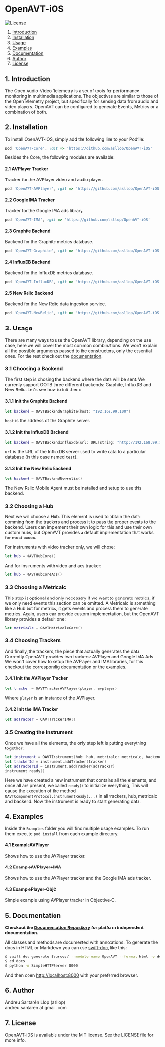 # OpenAVT-iOS

[![License](https://img.shields.io/github/license/asllop/OpenAVT-iOS)](https://github.com/asllop/OpenAVT-iOS)

1. [ Introduction ](#intro)
2. [ Installation ](#install)
3. [ Usage ](#usage)
4. [ Examples ](#examp)
5. [ Documentation ](#doc)
6. [ Author ](#auth)
7. [ License ](#lice)

<a name="intro"></a>
## 1. Introduction

The Open Audio-Video Telemetry is a set of tools for performance monitoring in multimedia applications. The objectives are similar to those of the OpenTelemetry project, but specifically for sensing data from audio and video players. OpenAVT can be configured to generate Events, Metrics or a combination of both.

<a name="install"></a>
## 2. Installation

To install OpenAVT-iOS, simply add the following line to your Podfile:

```ruby
pod 'OpenAVT-Core', :git => 'https://github.com/asllop/OpenAVT-iOS'
```

Besides the Core, the following modules are available:

#### 2.1 AVPlayer Tracker

Tracker for the AVPlayer video and audio player.

```ruby
pod 'OpenAVT-AVPlayer', :git => 'https://github.com/asllop/OpenAVT-iOS'
```

#### 2.2 Google IMA Tracker

Tracker for the Google IMA ads library.

```ruby
pod 'OpenAVT-IMA', :git => 'https://github.com/asllop/OpenAVT-iOS'
```

#### 2.3 Graphite Backend

Backend for the Graphite metrics database.

```ruby
pod 'OpenAVT-Graphite', :git => 'https://github.com/asllop/OpenAVT-iOS'
```

#### 2.4 InfluxDB Backend

Backend for the InfluxDB metrics database.

```ruby
pod 'OpenAVT-InfluxDB', :git => 'https://github.com/asllop/OpenAVT-iOS'
```

#### 2.5 New Relic Backend

Backend for the New Relic data ingestion service.

```ruby
pod 'OpenAVT-NewRelic', :git => 'https://github.com/asllop/OpenAVT-iOS'
```

<a name="usage"></a>
## 3. Usage

There are many ways to use the OpenAVT library, depending on the use case, here we will cover the most common combinations. We won't explain all the possible arguments passed to the constructors, only the essential ones. For the rest check out the [documentation](#doc).

### 3.1 Choosing a Backend

The first step is chosing the backend where the data will be sent. We currenly support OOTB three different backends: Graphite, InfluxDB and New Relic. Let's see how to init them:

#### 3.1.1 Init the Graphite Backend

```swift
let backend = OAVTBackendGraphite(host: "192.168.99.100")
```

`host` is the address of the Graphite server.

#### 3.1.2 Init the InfluxDB Backend

```swift
let backend = OAVTBackendInfluxdb(url: URL(string: "http://192.168.99.100:8086/write?db=test")!)
```

`url` is the URL of the InfluxDB server used to write data to a particular database (in this case named `test`).

#### 3.1.3 Init the New Relic Backend

```swift
let backend = OAVTBackendNewrelic()
```

The New Relic Mobile Agent must be installed and setup to use this backend.

### 3.2 Choosing a Hub

Next we will choose a Hub. This element is used to obtain the data comming from the trackers and process it to pass the proper events to the backend. Users can implement their own logic for this and use their own custom hubs, but OpenAVT provides a default implementation that works for most cases.

For instruments with video tracker only, we will chose:

```swift
let hub = OAVTHubCore()
```

And for instruments with video and ads tracker:

```swift
let hub = OAVTHubCoreAds()
```

### 3.3 Choosing a Metricalc

This step is optional and only necessary if we want to generate metrics, if we only need events this section can be omitted. A Metricalc is something like a Hub but for metrics, it gets events and process them to generate metrics. Again, users can provide custom implementation, but the OpenAVT library provides a default one:

```swift
let metricalc = OAVTMetricalcCore()
```

### 3.4 Choosing Trackers

And finally, the trackers, the piece that actually generates the data. Currently OpenAVT provides two trackers: AVPlayer and Google IMA Ads. We won't cover how to setup the AVPlayer and IMA libraries, for this checkout the correspondig documentation or the [examples](#examp).

#### 3.4.1 Init the AVPlayer Tracker

```swift
let tracker = OAVTTrackerAVPlayer(player: avplayer)
```

Where `player` is an instance of the AVPlayer.

#### 3.4.2 Init the IMA Tracker

```swift
let adTracker = OAVTTrackerIMA()
```

### 3.5 Creating the Instrument

Once we have all the elements, the only step left is putting everything together:

```swift
let instrument = OAVTInstrument(hub: hub, metricalc: metricalc, backend: backend)
let trackerId = instrument.addTracker(tracker)
let adTrackerId = instrument.addTracker(adTracker)
instrument.ready()
```

Here we have created a new instrument that contains all the elements, and once all are present, we called `ready()` to initialize everything, This will cause the execution of the method `OAVTComponentProtocol.instrumentReady(...)` in all trackers, hub, metricalc and backend. Now the instrument is ready to start generating data.

<!--
NOTE: Should we put all this in a separate .md file?

## Advanced Topics

#### Custom Instrument Elements

OpenAVT provides a set of trackers, hubs, metricalcs and backends, that cover a wide range os possibilities, but not all. For this reason the most inetresting capability it offers is its flexibility to accept custom implementations of these elements.

TODO: explain how to create custom stuff.

#### Custom Events

#### Custom Attributes

#### Custom Metrics

#### Custom Trackers

#### Custom Hubs

#### Custom Metricalcs

#### Custom Backends

#### Custom Buffers

## Use Cases

TODO: how to modify the OpenAVT compoonents, creating custom stuff or subclassing, to support certain use cases.
-->

<a name="examp"></a>
## 4. Examples

Inside the `Examples` folder you will find multiple usage examples. To run them execute `pod install` from each example directory.

#### 4.1 ExampleAVPlayer

Shows how to use the AVPlayer tracker.

#### 4.2 ExampleAVPlayer+IMA

Shows how to use the AVPlayer tracker and the Google IMA ads tracker.

#### 4.3 ExamplePlayer-ObjC

Simple example using AVPlayer tracker in Objective-C.

<a name="doc"></a>
## 5. Documentation

**Checkout the [Documentation Repository](https://github.com/asllop/OpenAVT-Docs) for platform independent documentation.**

All classes and methods are documented with annotations. To generate the docs in HTML or Markdown you can use [swift-doc](https://github.com/SwiftDocOrg/swift-doc), like this:

```bash
$ swift doc generate Sources/ --module-name OpenAVT --format html -o docs
$ cd docs
$ python -m SimpleHTTPServer 8000
```

And then open [http://localhost:8000](http://localhost:8000) with your preferred browser.

<a name="auth"></a>
## 6. Author

Andreu Santarén Llop (asllop)<br>
andreu.santaren at gmail .com

<a name="lice"></a>
## 7. License

OpenAVT-iOS is available under the MIT license. See the LICENSE file for more info.

